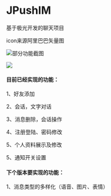 # JPushIM

基于极光开发的聊天项目

icon来源阿里巴巴矢量图

![部分功能截图](https://github.com/wapchief/JPushIM/blob/master/screenshots/img.png?raw=true)

![](https://github.com/wapchief/JPushIM/blob/master/screenshots/img2.png?raw=true)

#### 目前已经实现的功能：

1、好友添加

2、会话，文字对话

3、消息删除，会话操作

4、注册登陆、密码修改

5、个人资料展示及修改

5、通知开关设置

#### 下个版本要实现的功能：

1、消息类型的多样化（语音、图片、表情）

